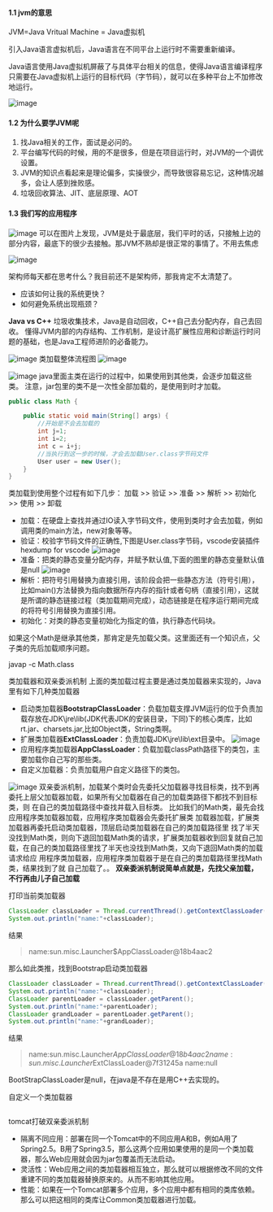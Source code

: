 #### 1.1 jvm的意思
JVM=Java Vritual Machine = Java虚拟机

引入Java语言虚拟机后，Java语言在不同平台上运行时不需要重新编译。

Java语言使用Java虚拟机屏蔽了与具体平台相关的信息，使得Java语言编译程序只需要在Java虚拟机上运行的目标代码（字节码），就可以在多种平台上不加修改地运行。

![image](../images/Snipaste_2022-03-28_02-07-01.png)

#### 1.2 **为什么要学JVM呢**
1. 找Java相关的工作，面试是必问的。
1. 平台编写代码的时候，用的不是很多，但是在项目运行时，对JVM的一个调优设置。
1. JVM的知识点看起来是理论偏多，实操很少，而导致很容易忘记，这种情况越多，会让人感到挫败感。
1. 垃圾回收算法、JIT、底层原理、AOT

#### 1.3 我们写的应用程序
![image](../images/Snipaste_2022-03-28_02-22-06.png)
可以在图片上发现，JVM是处于最底层，我们平时的话，只接触上边的部分内容，最底下的很少去接触。那JVM不熟却是很正常的事情了。不用去焦虑

![image](../images/Snipaste_2022-03-28_02-31-45.png)

架构师每天都在思考什么？我目前还不是架构师，那我肯定不太清楚了。
* 应该如何让我的系统更快？
* 如何避免系统出现瓶颈？

**Java vs C++**
垃圾收集技术，Java是自动回收，C++自己去分配内存，自己去回收。
懂得JVM内部的内存结构、工作机制，是设计高扩展性应用和诊断运行时问题的基础，也是Java工程师进阶的必备能力。

![image](../images/Snipaste_2022-03-28_03-51-09.png)
类加载整体流程图
![image](../images/Snipaste_2022-03-29_03-53-37.png)

![image](../images/Snipaste_2022-03-29_03-57-27.png)
java里面主类在运行的过程中，如果使用到其他类，会逐步加载这些类。
注意，jar包里的类不是一次性全部加载的，是使用到时才加载。
```java
public class Math {

    public static void main(String[] args) {
        //开始是不会去加载的
        int j=1;
        int i=2;
        int c = i+j;
        //当执行到这一步的时候，才会去加载User.class字节码文件
        User user = new User();
    }
}
```

类加载到使用整个过程有如下几步：
加载 >> 验证 >> 准备 >> 解析 >> 初始化 >> 使用 >> 卸载

* 加载：在硬盘上查找并通过IO读入字节码文件，使用到类时才会去加载，例如调用类的main方法，new对象等等。
* 验证：校验字节码文件的正确性,下图是User.class字节码，vscode安装插件 hexdump for vscode
![image](../images/Snipaste_2022-03-29_05-59-02.png)
* 准备：把类的静态变量分配内存，并赋予默认值,下面的图里的静态变量默认值是null
![image](../images/Snipaste_2022-03-29_06-01-10.png)
* 解析：把符号引用替换为直接引用，该阶段会把一些静态方法（符号引用），比如main()方法替换为指向数据所存内存的指针或者句柄（直接引用），这就是所谓的静态链接过程（类加载期间完成），动态链接是在程序运行期间完成的将符号引用替换为直接引用。
* 初始化：对类的静态变量初始化为指定的值，执行静态代码块。

如果这个Math是继承其他类，那肯定是先加载父类。这里面还有一个知识点，父子类的先后加载顺序问题。

javap -c Math.class

类加载器和双亲委派机制
上面的类加载过程主要是通过类加载器来实现的，Java里有如下几种类加载器
* 启动类加载器**BootstrapClassLoader**：负载加载支撑JVM运行的位于负责加载存放在JDK\jre\lib(JDK代表JDK的安装目录，下同)下的核心类库，比如rt.jar、charsets.jar,比如Object类，String类啊。
* 扩展类加载器**ExtClassLoader**：负责加载JDK\jre\lib\ext目录中。
![image](../images/Snipaste_2022-03-29_05-45-32.png)
* 应用程序类加载器**AppClassLoader**：负载加载classPath路径下的类包，主要加载你自己写的那些类。
* 自定义加载器：负责加载用户自定义路径下的类包。


![image](../images/Snipaste_2022-03-29_05-41-42.png)
双亲委派机制，加载某个类时会先委托父加载器寻找目标类，找不到再委托上层父加载器加载，如果所有父加载器在自己的加载类路径下都找不到目标类，则 在自己的类加载路径中查找并载入目标类。
比如我们的Math类，最先会找应用程序类加载器加载，应用程序类加载器会先委托扩展类 加载器加载，扩展类加载器再委托启动类加载器，顶层启动类加载器在自己的类加载路径里 找了半天没找到Math类，则向下退回加载Math类的请求，扩展类加载器收到回复就自己加 载，在自己的类加载路径里找了半天也没找到Math类，又向下退回Math类的加载请求给应 用程序类加载器，应用程序类加载器于是在自己的类加载路径里找Math类，结果找到了就 自己加载了。。
**双亲委派机制说简单点就是，先找父亲加载，不行再由儿子自己加载**

打印当前类加载器
```java
ClassLoader classLoader = Thread.currentThread().getContextClassLoader();
System.out.println("name:"+classLoader);
```
结果
> name:sun.misc.Launcher$AppClassLoader@18b4aac2

那么如此类推，找到Bootstrap启动类加载器
```java
ClassLoader classLoader = Thread.currentThread().getContextClassLoader();
System.out.println("name:"+classLoader);
ClassLoader parentLoader = classLoader.getParent();
System.out.println("name:"+parentLoader);
ClassLoader grandLoader = parentLoader.getParent();
System.out.println("name:"+grandLoader);
```
结果
> name:sun.misc.Launcher$AppClassLoader@18b4aac2  
> name:sun.misc.Launcher$ExtClassLoader@7f31245a
> name:null

BootStrapClassLoader是null，在java是不存在是用C++去实现的。

自定义一个类加载器
```java

```

tomcat打破双亲委派机制
* 隔离不同应用：部署在同一个Tomcat中的不同应用A和B，例如A用了Spring2.5。B用了Spring3.5，那么这两个应用如果使用的是同一个类加载器，那么Web应用就会因为jar包覆盖而无法启动。
* 灵活性：Web应用之间的类加载器相互独立，那么就可以根据修改不同的文件重建不同的类加载器替换原来的。从而不影响其他应用。
* 性能：如果在一个Tomcat部署多个应用，多个应用中都有相同的类库依赖。那么可以把这相同的类库让Common类加载器进行加载。